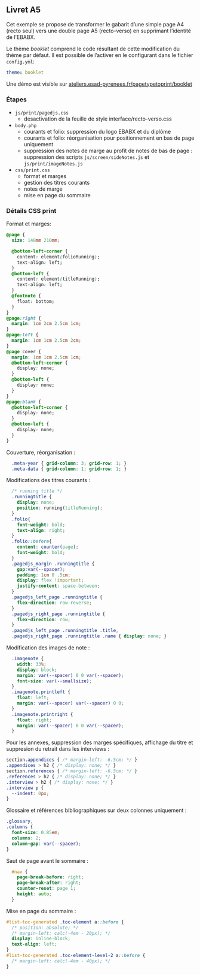 ## Livret A5

Cet exemple se propose de transformer le gabarit d’une simple page A4 (recto seul) vers une double page A5 (recto-verso) en supprimant l’identité de l’EBABX.

Le thème _booklet_ comprend le code résultant de cette modification du thème par défaut. Il est possible de l’activer en le configurant dans le fichier `config.yml`:
```yml
theme: booklet
```
Une démo est visible sur [ateliers.esad-pyrenees.fr/pagetypetoprint/booklet](http://ateliers.esad-pyrenees.fr/pagetypetoprint/booklet/?print)

### Étapes 

* `js/print/pagedjs.css`
    * desactivation de la feuille de style interface/recto-verso.css
* `body.php`
    * courants et folio: suppression du logo EBABX et du diplôme
    * courants et folio: réorganisation pour positionnement en bas de page uniquement
    * suppression des notes de marge au profit de notes de bas de page : suppression des scripts `js/screen/sideNotes.js` et `js/print/imageNotes.js` 
* `css/print.css`
    * format et marges  
    * gestion des titres courants 
    * notes de marge 
    * mise en page du sommaire 

### Détails CSS print

Format et marges:
```css
@page {
  size: 148mm 210mm;

  @bottom-left-corner {
    content: element(folioRunning);
    text-align: left;
  }
  @bottom-left {
    content: element(titleRunning);
    text-align: left;
  }
  @footnote {
    float: bottom;
  }
}  
@page:right {
  margin: 1cm 2cm 2.5cm 1cm;
}
@page:left {
  margin: 1cm 1cm 2.5cm 2cm;
}
@page cover {
  margin: 1cm 1cm 2.5cm 1cm;    
  @bottom-left-corner {
    display: none;
  }
  @bottom-left {
    display: none;
  }
}
@page:blank {
  @bottom-left-corner {
    display: none;
  }
  @bottom-left {
    display: none;
  }
}
```

Couverture, réorganisation :
```css
  .meta-year { grid-column: 3; grid-row: 1; }
  .meta-data { grid-column: 1; grid-row: 1; }
```
Modifications des titres courants : 
```css
  /* running title */
  .runningtitle {
    display: none;
    position: running(titleRunning);
  }
  .folio{
    font-weight: bold;
    text-align: right;
  }
  .folio::before{
    content: counter(page);
    font-weight: bold;
  }
  .pagedjs_margin .runningtitle {
    gap:var(--spacer);
    padding: 1cm 0 .5cm;
    display: flex !important;
    justify-content: space-between;
  }
  .pagedjs_left_page .runningtitle {
    flex-direction: row-reverse;
  }
  .pagedjs_right_page .runningtitle {
    flex-direction: row;
  }
  .pagedjs_left_page .runningtitle .title,
  .pagedjs_right_page .runningtitle .name { display: none; }
```

Modification des images de note :
```css
  .imagenote {
    width: 33%;
    display: block;
    margin: var(--spacer) 0 0 var(--spacer);
    font-size: var(--smallsize);    
  }
  .imagenote.printleft {
    float: left;
    margin: var(--spacer) var(--spacer) 0 0;
  }
  .imagenote.printright {
    float: right;
    margin: var(--spacer) 0 0 var(--spacer);
  }
```

Pour les annexes, suppression des marges spécifiques, affichage du titre et suppresion du retrait dans les interviews :
```css
section.appendices { /* margin-left: -6.5cm; */ }
.appendices > h2 { /* display: none; */ }
section.references { /* margin-left: -6.5cm; */ }
.references > h2 { /* display: none; */ }
.interview > h2 { /* display: none; */ }
.interview p {
  --indent: 0px;
}
```
Glossaire et références bibliographiques sur deux colonnes uniquement :
```css
.glossary,
.columns {
  font-size: 0.85em;
  columns: 2;
  column-gap: var(--spacer);
}
```

Saut de page avant le sommaire :
```css
  #nav {
    page-break-before: right;
    page-break-after: right;
    counter-reset: page 1;
    height: auto;
  }
```
Mise en page du sommaire :
```css
#list-toc-generated .toc-element a::before {
  /* position: absolute; */
  /* margin-left: calc(-4em - 20px); */
  display: inline-block;
  text-align: left;
}
#list-toc-generated .toc-element-level-2 a::before {
  /* margin-left: calc(-4em - 40px); */
}
```